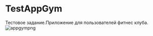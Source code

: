 # TestAppGym
Тестовое задание.Приложение для пользователей фитнес клуба.
![appgympng](https://user-images.githubusercontent.com/124023534/219639196-463d6514-bd84-4cb4-b756-aaed0849709b.png)

